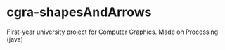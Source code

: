 # cgra-shapesAndArrows
First-year university project for Computer Graphics. Made on Processing (java)
